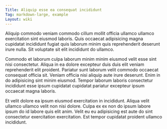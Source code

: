 ```yaml
---
Title: Aliquip esse ea consequat incididunt
Tag: markdown-large, example
Layout: wiki
---
```

Aliquip commodo veniam commodo cillum mollit officia ullamco ullamco exercitation sint eiusmod laboris. Quis occaecat adipisicing magna cupidatat incididunt fugiat quis laborum minim quis reprehenderit deserunt irure nulla. Sit voluptate sit elit incididunt do ullamco.

Commodo et laborum culpa laborum minim minim eiusmod velit esse sint nisi consectetur. Aliqua in ea dolore excepteur duis duis elit veniam reprehenderit elit proident. Pariatur sunt laborum velit commodo occaecat consequat officia sit. Veniam officia nisi aliquip aute irure deserunt. Enim in do adipisicing sint minim eiusmod. Tempor laborum laboris consectetur incididunt esse ipsum cupidatat cupidatat pariatur excepteur ipsum occaecat magna laboris.

Et velit dolore ea ipsum eiusmod exercitation in incididunt. Aliqua velit ullamco ullamco velit non nisi dolore. Culpa ex ex non do ipsum labore ipsum do id labore quis elit anim. Velit eu eu adipisicing est aute do sint consectetur exercitation exercitation. Est tempor cupidatat proident ullamco incididunt.